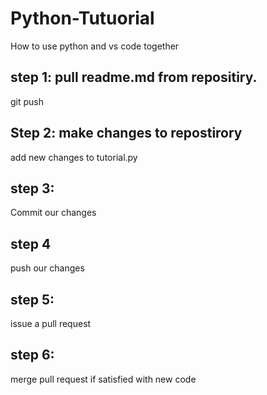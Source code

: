 # Python-Tutuorial
How to use python and vs code together

## step 1: pull readme.md from repositiry.
git push
## Step 2: make changes to repostirory
add new changes to tutorial.py

## step 3:
Commit our changes 

## step 4
push our changes

## step 5:
issue a pull request 

## step 6:

merge pull request if satisfied with new code
